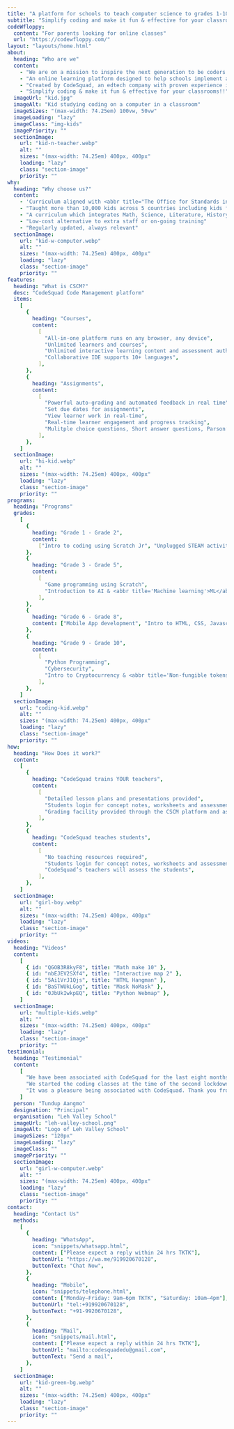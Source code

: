 ```yaml
---
title: "A platform for schools to teach computer science to grades 1-10"
subtitle: "Simplify coding and make it fun & effective for your classrooms!!"
codeWfloppy:
  content: "For parents looking for online classes"
  url: "https://codewfloppy.com/"
layout: "layouts/home.html"
about:
  heading: "Who are we"
  content:
    - "We are on a mission to inspire the next generation to be coders and not fashionistas."
    - "An online learning platform designed to help schools implement a coding program for grades 1-10. Includes curriculum, tools, and resources required to run a successful Coding program, without any external teachers."
    - "Created by CodeSquad, an edtech company with proven experience in teaching coding across geographies"
    - "Simplify coding & make it fun & effective for your classrooms!!"
  imageUrl: "kid.jpg"
  imageAlt: "Kid studying coding on a computer in a classroom"
  imageSizes: "(max-width: 74.25em) 100vw, 50vw"
  imageLoading: "lazy"
  imageClass: "img-kids"
  imagePriority: ""
  sectionImage:
    url: "kid-n-teacher.webp"
    alt: ""
    sizes: "(max-width: 74.25em) 400px, 400px"
    loading: "lazy"
    class: "section-image"
    priority: ""
why:
  heading: "Why choose us?"
  content:
    - 'Curriculum aligned with <abbr title="The Office for Standards in Education, Children''s Services and Skills">OFSTED</abbr> requirements'
    - "Taught more than 10,000 kids across 5 countries including kids from premium schools in Mumbai"
    - "A curriculum which integrates Math, Science, Literature, History and Geography using coding reinforcing student learning"
    - "Low-cost alternative to extra staff or on-going training"
    - "Regularly updated, always relevant"
  sectionImage:
    url: "kid-w-computer.webp"
    alt: ""
    sizes: "(max-width: 74.25em) 400px, 400px"
    loading: "lazy"
    class: "section-image"
    priority: ""
features:
  heading: "What is CSCM?"
  desc: "CodeSquad Code Management platform"
  items:
    [
      {
        heading: "Courses",
        content:
          [
            "All-in-one platform runs on any browser, any device",
            "Unlimited learners and courses",
            "Unlimited interactive learning content and assessment authoring",
            "Collaborative IDE supports 10+ languages",
          ],
      },
      {
        heading: "Assignments",
        content:
          [
            "Powerful auto-grading and automated feedback in real time",
            "Set due dates for assignments",
            "View learner work in real-time",
            "Real-time learner engagement and progress tracking",
            "Mulitple choice questions, Short answer questions, Parson’s questions",
          ],
      },
    ]
  sectionImage:
    url: "hi-kid.webp"
    alt: ""
    sizes: "(max-width: 74.25em) 400px, 400px"
    loading: "lazy"
    class: "section-image"
    priority: ""
programs:
  heading: "Programs"
  grades:
    [
      {
        heading: "Grade 1 - Grade 2",
        content:
          ["Intro to coding using Scratch Jr", "Unplugged STEAM activities"],
      },
      {
        heading: "Grade 3 - Grade 5",
        content:
          [
            "Game programming using Scratch",
            "Introduction to AI & <abbr title='Machine learning'>ML</abbr>",
          ],
      },
      {
        heading: "Grade 6 - Grade 8",
        content: ["Mobile App development", "Intro to HTML, CSS, Javascript"],
      },
      {
        heading: "Grade 9 - Grade 10",
        content:
          [
            "Python Programming",
            "Cybersecurity",
            "Intro to Cryptocurrency & <abbr title='Non-fungible tokens'>NFTs</abbr>",
          ],
      },
    ]
  sectionImage:
    url: "coding-kid.webp"
    alt: ""
    sizes: "(max-width: 74.25em) 400px, 400px"
    loading: "lazy"
    class: "section-image"
    priority: ""
how:
  heading: "How Does it work?"
  content:
    [
      {
        heading: "CodeSquad trains YOUR teachers",
        content:
          [
            "Detailed lesson plans and presentations provided",
            "Students login for concept notes, worksheets and assessments",
            "Grading facility provided through the CSCM platform and assessments",
          ],
      },
      {
        heading: "CodeSquad teaches students",
        content:
          [
            "No teaching resources required",
            "Students login for concept notes, worksheets and assessments",
            "CodeSquad’s teachers will assess the students",
          ],
      },
    ]
  sectionImage:
    url: "girl-boy.webp"
    alt: ""
    sizes: "(max-width: 74.25em) 400px, 400px"
    loading: "lazy"
    class: "section-image"
    priority: ""
videos:
  heading: "Videos"
  content:
    [
      { id: "QGOB3R8kyF8", title: "Math make 10" },
      { id: "nbEJEV2SXf4", title: "Interactive map 2" },
      { id: "5Ai1VrJ1Qjs", title: "HTML Hangman" },
      { id: "BaSTWUkLGog", title: "Mask NoMask" },
      { id: "0JbUkIwkpEQ", title: "Python Webmap" },
    ]
  sectionImage:
    url: "multiple-kids.webp"
    alt: ""
    sizes: "(max-width: 74.25em) 400px, 400px"
    loading: "lazy"
    class: "section-image"
    priority: ""
testimonial:
  heading: "Testimonial"
  content:
    [
      "We have been associated with CodeSquad for the last eight months during this pandemic. The entire student, parent and teaching faculty at Leh Valley School feel that this was the best decision that we could have taken.",
      "We started the coding classes at the time of the second lockdown and introducing a new, interesting subject like coding helped keep all the children engaged and excited. Children would wait eagerly for their coding classes and rarely missed any.",
      "It was a pleasure being associated with CodeSquad. Thank you from the mountains of Ladakh!",
    ]
  person: "Tundup Aangmo"
  designation: "Principal"
  organisation: "Leh Valley School"
  imageUrl: "leh-valley-school.png"
  imageAlt: "Logo of Leh Valley School"
  imageSizes: "120px"
  imageLoading: "lazy"
  imageClass: ""
  imagePriority: ""
  sectionImage:
    url: "girl-w-computer.webp"
    alt: ""
    sizes: "(max-width: 74.25em) 400px, 400px"
    loading: "lazy"
    class: "section-image"
    priority: ""
contact:
  heading: "Contact Us"
  methods:
    [
      {
        heading: "WhatsApp",
        icon: "snippets/whatsapp.html",
        content: ["Please expect a reply within 24 hrs TKTK"],
        buttonUrl: "https://wa.me/919920670128",
        buttonText: "Chat Now",
      },
      {
        heading: "Mobile",
        icon: "snippets/telephone.html",
        content: ["Monday–Friday: 9am–6pm TKTK", "Saturday: 10am–4pm"],
        buttonUrl: "tel:+919920670128",
        buttonText: "+91-9920670128",
      },
      {
        heading: "Mail",
        icon: "snippets/mail.html",
        content: ["Please expect a reply within 24 hrs TKTK"],
        buttonUrl: "mailto:codesquadedu@gmail.com",
        buttonText: "Send a mail",
      },
    ]
  sectionImage:
    url: "kid-green-bg.webp"
    alt: ""
    sizes: "(max-width: 74.25em) 400px, 400px"
    loading: "lazy"
    class: "section-image"
    priority: ""
---
```

